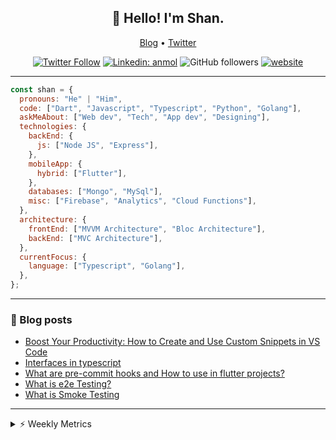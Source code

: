 <h2 align="center">👋 Hello! I'm Shan.</h2>
<p align="center">
  <a href="https://medium.com/feed/@shan-shaji">Blog</a> •
  <a href="https://twitter.com/intent/follow?screen_name=shan__shaji">Twitter</a>
</p>

<p align="center"><a href="https://twitter.com/intent/follow?screen_name=shan__shaji"><img src="https://img.shields.io/twitter/follow/shan__shaji?style=flat" alt="Twitter Follow"></a>
<a href="https://www.linkedin.com/in/shan-shaji/"><img src="https://img.shields.io/badge/shan-shaji?style=flat-square&amp;logo=Linkedin&amp;logoColor=white&amp;link=https://www.linkedin.com/in/shan-shaji/" alt="Linkedin: anmol"></a>
<img src="https://img.shields.io/github/followers/shan-shaji?label=Follow&amp;style=social" alt="GitHub followers">
<a href="http://shan-shaji.github.io/"><img src="https://img.shields.io/badge/Website-46a2f1.svg?&amp;style=flat-square&amp;logo=Google-Chrome&amp;logoColor=white&amp;link=http://shan-shaji.github.io/" alt="website"></a></p>

<hr>

```javascript
const shan = {
  pronouns: "He" | "Him",
  code: ["Dart", "Javascript", "Typescript", "Python", "Golang"],
  askMeAbout: ["Web dev", "Tech", "App dev", "Designing"],
  technologies: {
    backEnd: {
      js: ["Node JS", "Express"],
    },
    mobileApp: {
      hybrid: ["Flutter"],
    },
    databases: ["Mongo", "MySql"],
    misc: ["Firebase", "Analytics", "Cloud Functions"],
  },
  architecture: {
    frontEnd: ["MVVM Architecture", "Bloc Architecture"],
    backEnd: ["MVC Architecture"],
  },
  currentFocus: {
    language: ["Typescript", "Golang"],
  },
};
```

<hr>

<!-- I love connecting with different people</b> so if you want to say <b>hi, I'll be happy to meet you more!</b> 😊</em> -->

### 📕 Blog posts

<!-- BLOG-POST-LIST:START -->
- [Boost Your Productivity: How to Create and Use Custom Snippets in VS Code](https://dev.to/shanshaji/boost-your-productivity-how-to-create-and-use-custom-snippets-in-vs-code-5bbo)
- [Interfaces in typescript](https://dev.to/shanshaji/interfaces-in-typescript-55f8)
- [What are pre-commit hooks and How to use in flutter projects?](https://dev.to/shanshaji/what-are-pre-commit-hooks-and-how-to-use-in-flutter-projects-4c0m)
- [What is e2e Testing?](https://dev.to/shanshaji/what-is-e2e-testing-1eg0)
- [What is Smoke Testing](https://dev.to/shanshaji/what-is-smoke-testing-1n95)
<!-- BLOG-POST-LIST:END -->

<hr>
<details>
    <summary>⚡ Weekly Metrics</summary>
    <p>
    
<!--START_SECTION:waka-->
![Code Time](http://img.shields.io/badge/Code%20Time-1%2C945%20hrs%2053%20mins-blue)

![Profile Views](http://img.shields.io/badge/Profile%20Views-1-blue)

**🐱 My GitHub Data** 

> 📦 ? Used in GitHub's Storage 
 > 
> 🏆 256 Contributions in the Year 2023
 > 
> 💼 Opted to Hire
 > 
> 📜 131 Public Repositories 
 > 
> 🔑 0 Private Repositories 
 > 
**I'm a Night 🦉** 

```text
🌞 Morning                3897 commits        ███░░░░░░░░░░░░░░░░░░░░░░   10.53 % 
🌆 Daytime                9891 commits        ███████░░░░░░░░░░░░░░░░░░   26.72 % 
🌃 Evening                17391 commits       ████████████░░░░░░░░░░░░░   46.98 % 
🌙 Night                  5842 commits        ████░░░░░░░░░░░░░░░░░░░░░   15.78 % 
```
📅 **I'm Most Productive on Thursday** 

```text
Monday                   5146 commits        ███░░░░░░░░░░░░░░░░░░░░░░   13.90 % 
Tuesday                  5809 commits        ████░░░░░░░░░░░░░░░░░░░░░   15.69 % 
Wednesday                4647 commits        ███░░░░░░░░░░░░░░░░░░░░░░   12.55 % 
Thursday                 8050 commits        █████░░░░░░░░░░░░░░░░░░░░   21.74 % 
Friday                   6246 commits        ████░░░░░░░░░░░░░░░░░░░░░   16.87 % 
Saturday                 3496 commits        ██░░░░░░░░░░░░░░░░░░░░░░░   09.44 % 
Sunday                   3627 commits        ██░░░░░░░░░░░░░░░░░░░░░░░   09.80 % 
```


📊 **This Week I Spent My Time On** 

```text
🕑︎ Time Zone: Asia/Kolkata

💬 Programming Languages: 
Dart                     48 hrs 40 mins      █████████████████████░░░░   83.76 % 
TypeScript               2 hrs 25 mins       █░░░░░░░░░░░░░░░░░░░░░░░░   04.17 % 
Other                    2 hrs 11 mins       █░░░░░░░░░░░░░░░░░░░░░░░░   03.77 % 
JavaScript               1 hr                ░░░░░░░░░░░░░░░░░░░░░░░░░   01.74 % 
YAML                     56 mins             ░░░░░░░░░░░░░░░░░░░░░░░░░   01.62 % 

🔥 Editors: 
Android Studio           45 hrs 39 mins      ████████████████████░░░░░   78.57 % 
VS Code                  12 hrs 27 mins      █████░░░░░░░░░░░░░░░░░░░░   21.43 % 

🐱‍💻 Projects: 
turbo-flutter            45 hrs 30 mins      ████████████████████░░░░░   78.31 % 
neo                      3 hrs 37 mins       ██░░░░░░░░░░░░░░░░░░░░░░░   06.23 % 
homeday                  2 hrs 59 mins       █░░░░░░░░░░░░░░░░░░░░░░░░   05.14 % 
setup-flutter            2 hrs 11 mins       █░░░░░░░░░░░░░░░░░░░░░░░░   03.76 % 
dial_contacts            2 hrs 9 mins        █░░░░░░░░░░░░░░░░░░░░░░░░   03.70 % 

💻 Operating System: 
Mac                      55 hrs 28 mins      ████████████████████████░   95.44 % 
Linux                    2 hrs 38 mins       █░░░░░░░░░░░░░░░░░░░░░░░░   04.56 % 
```

**I Mostly Code in Dart** 

```text
Dart                     53 repos            ████████████░░░░░░░░░░░░░   46.09 % 
Python                   4 repos             █░░░░░░░░░░░░░░░░░░░░░░░░   03.48 % 
Ruby                     3 repos             █░░░░░░░░░░░░░░░░░░░░░░░░   02.61 % 
Go                       3 repos             █░░░░░░░░░░░░░░░░░░░░░░░░   02.61 % 
Shell                    1 repo              ░░░░░░░░░░░░░░░░░░░░░░░░░   00.87 % 
```




 Last Updated on 15/04/2023 18:46:36 UTC
<!--END_SECTION:waka-->

</p>
 </details>
